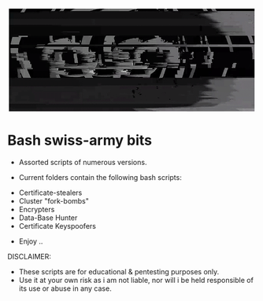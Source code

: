 <p align="center">
<img src="https://github.com/EchoNine/B4sh-4rtillery-5crip7s/blob/master/bash-kill.gif">
</p>




# Bash swiss-army bits #


* Assorted scripts of numerous versions.

* Current folders contain the following bash scripts:

 - Certificate-stealers
 - Cluster "fork-bombs"
 - Encrypters
 - Data-Base Hunter
 - Certificate Keyspoofers
 
* Enjoy ..





DISCLAIMER:

* These scripts are for educational & pentesting purposes only. 
* Use it at your own risk as i am not liable, nor will i be held responsible of its use or abuse in any case.
